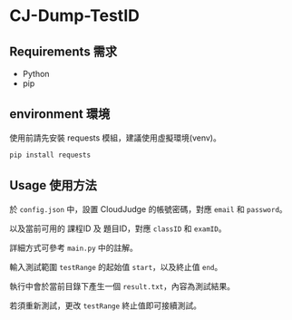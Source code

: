 # CJ-Dump-TestID

## Requirements 需求
- Python
- pip

## environment 環境
使用前請先安裝 requests 模組，建議使用虛擬環境(venv)。
```bash
pip install requests
```

## Usage 使用方法
於 `config.json` 中，設置 CloudJudge 的帳號密碼，對應 `email` 和 `password`。

以及當前可用的 課程ID 及 題目ID，對應 `classID` 和 `examID`。

詳細方式可參考 `main.py` 中的註解。

輸入測試範圍 `testRange` 的起始值 `start`，以及終止值 `end`。

執行中會於當前目錄下產生一個 `result.txt`，內容為測試結果。

若須重新測試，更改 `testRange` 終止值即可接續測試。